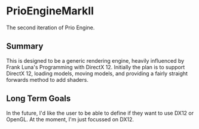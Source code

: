 # PrioEngineMarkII
The second iteration of Prio Engine. 

## Summary
This is designed to be a generic rendering engine, heavily influenced by Frank Luna's Programming with DirectX 12. Initially the plan is to support DirectX 12, loading models, moving models, and providing a fairly straight forwards method to add shaders.

## Long Term Goals
In the future, I'd like the user to be able to define if they want to use DX12 or OpenGL. At the moment, I'm just focussed on DX12.
